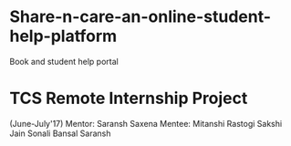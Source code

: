 # Share-n-care-an-online-student-help-platform
Book and student help portal

# TCS Remote Internship Project
(June-July'17)
Mentor: Saransh Saxena
Mentee:
  Mitanshi Rastogi
  Sakshi Jain
  Sonali Bansal
  Saransh
